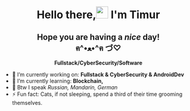 <h1 align="center">Hello there,<img src="https://github.com/blackcater/blackcater/raw/main/images/Hi.gif" height="32"/> I'm Timur</h1>
<h2 align="center">Hope you are having a <em>nice</em> day!<br>                             
                            ฅ^•ﻌ•^ฅ づ♡ </h2>

<p align="center"> <strong>Fullstack/CyberSecurity/Software</strong> </p>

<ul>
  <li>🔭 I’m currently working on: <strong>Fullstack & CyberSecurity & AndroidDev</strong></li>
  <li>🌱 I’m currently learning: <strong>Blockchain, </strong></li>
  <li>💬 Btw I speak <i>Russian, Mandarin, German</i></li>
  <li>⚡ Fun fact: Cats, if not sleeping, spend a third of their time grooming themselves.</li>
</ul>

<!--
**TimurRafalovich/TimurRafalovich** is a ✨ _special_ ✨ repository because its `README.md` (this file) appears on your GitHub profile.

Here are some ideas to get you started:

- 
- 
- 👯 I’m looking to collaborate on ...
- 🤔 I’m looking for help with ...
- 💬 Ask me about ...
- 📫 How to reach me: ...
- 
-->
